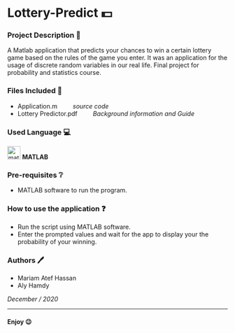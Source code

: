 # Lottery-Predict :dollar:
### Project Description :page_facing_up:
A Matlab application that predicts your chances to win a certain lottery game based on the rules of the game you enter. 
It was an application for the usage of discrete random variables in our real life. Final project for probability and statistics course.

### Files Included 📁
- Application.m   &nbsp;&nbsp;&nbsp;&nbsp;&nbsp;&nbsp;&nbsp;   _source code_
- Lottery Predictor.pdf   &nbsp;&nbsp;&nbsp;&nbsp;&nbsp;&nbsp;&nbsp;   _Background information and Guide_

### Used Language 💻

<img src="https://upload.wikimedia.org/wikipedia/commons/thumb/2/21/Matlab_Logo.png/667px-Matlab_Logo.png" alt="matlab" width="30" height="30"> __MATLAB__

### Pre-requisites ❔
- MATLAB software to run the program.


### How to use the application :question:
- Run the script using MATLAB software.
- Enter the prompted values and wait for the app to display your the probability of your winning.

### Authors 🖊️
- Mariam Atef Hassan
- Aly Hamdy

_December / 2020_

<hr>

#### Enjoy 😉
